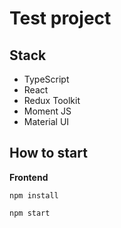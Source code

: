 # Test project

## Stack

-   TypeScript
-   React
-   Redux Toolkit
-   Moment JS
-   Material UI

## How to start

**Frontend**

`npm install`

`npm start`
